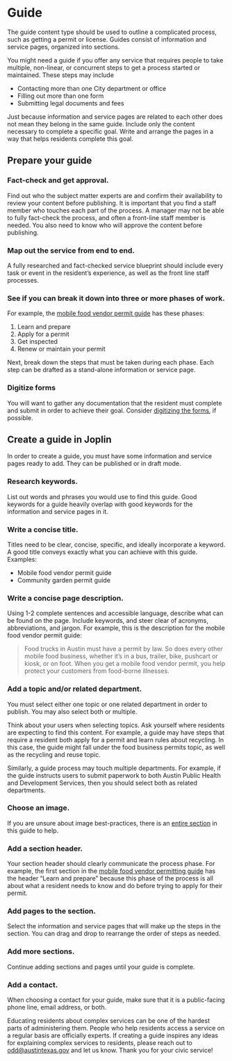# Guide

The guide content type should be used to outline a complicated process, such as getting a permit or license. Guides consist of information and service pages, organized into sections. 

You might need a guide if you offer any service that requires people to take multiple, non-linear, or concurrent steps to get a process started or maintained. These steps may include

* Contacting more than one City department or office
* Filling out more than one form
* Submitting legal documents and fees

Just because information and service pages are related to each other does not mean they belong in the same guide. Include only the content necessary to complete a specific goal. Write and arrange the pages in a way that helps residents complete this goal. 

## Prepare your guide

### **Fact-check and get approval.**

Find out who the subject matter experts are and confirm their availability to review your content before publishing. It is important that you find a staff member who touches each part of the process. A manager may not be able to fully fact-check the process, and often a front-line staff member is needed. You also need to know who will approve the content before publishing. 

### Map out the service from end to end.

A fully researched and fact-checked service blueprint should include every task or event in the resident’s experience, as well as the front line staff processes. 

### **See if you can break it down into three or more phases of work.** 

For example, the [mobile food vendor permit guide](https://alpha.austin.gov/en/permits-tickets/business-permits-and-licenses/food-business-permits/mobile-food-vendor-permit-guide/) has these phases: 

1. Learn and prepare
2. Apply for a permit 
3. Get inspected
4. Renew or maintain your permit 

Next, break down the steps that must be taken during each phase. Each step can be drafted as a stand-alone information or service page. 

### **D**igitize forms

You will want to gather any documentation that the resident must complete and submit in order to achieve their goal. Consider [digitizing the forms](https://app.gitbook.com/@cityofaustin/s/digital-style-guide/~/drafts/-MCm6R59SuCHivBy9u-u/publish-content-on-austin.gov/pick-the-perfect-content-type/form-container-page), if possible.

## **Create a guide in Joplin**

In order to create a guide, you must have some information and service pages ready to add. They can be published or in draft mode. 

### Research keywords. 

List out words and phrases you would use to find this guide. Good keywords for a guide heavily overlap with good keywords for the information and service pages in it. 

### Write a concise title. 

Titles need to be clear, concise, specific, and ideally incorporate a keyword. A good title conveys exactly what you can achieve with this guide. Examples: 

* Mobile food vendor permit guide
* Community garden permit guide

### **Write a concise page description.** 

Using 1-2 complete sentences and accessible language, describe what can be found on the page. Include keywords, and steer clear of acronyms, abbreviations, and jargon. For example, this is the description for the mobile food vendor permit guide: 

> Food trucks in Austin must have a permit by law. So does every other mobile food business, whether it’s in a bus, trailer, bike, pushcart or kiosk, or on foot. When you get a mobile food vendor permit, you help protect your customers from food-borne illnesses.

### **Add a topic and/or related department.**

You must select either one topic or one related department in order to publish. You may also select both or multiple. 

Think about your users when selecting topics. Ask yourself where residents are expecting to find this content. For example, a guide may have steps that require a resident both apply for a permit and learn rules about recycling. In this case, the guide might fall under the food business permits topic, as well as the recycling and reuse topic. 

Similarly, a guide process may touch multiple departments. For example, if the guide instructs users to submit paperwork to both Austin Public Health and Development Services, then you should select both as related departments. 

### Choose an image. 

If you are unsure about image best-practices, there is an [entire section](https://app.gitbook.com/@cityofaustin/s/digital-style-guide/put-your-best-photos-forward) in this guide to help.

### **Add a section header.** 

Your section header should clearly communicate the process phase. For example, the first section in the [mobile food vendor permitting guide](https://alpha.austin.gov/en/permits-tickets/business-permits-and-licenses/food-business-permits/mobile-food-vendor-permit-guide/) has the header “Learn and prepare” because this phase of the process is all about what a resident needs to know and do before trying to apply for their permit. 

### **Add pages to the section.**

Select the information and service pages that will make up the steps in the section. You can drag and drop to rearrange the order of steps as needed.

### **Add more sections.** 

Continue adding sections and pages until your guide is complete.

### Add a contact.

When choosing a contact for your guide, make sure that it is a public-facing phone line, email address, or both. 

Educating residents about complex services can be one of the hardest parts of administering them. People who help residents access a service on a regular basis are officially experts. If creating a guide inspires any ideas for explaining complex services to residents, please reach out to [odd@austintexas.gov](mailto:odd@austintexas.gov) and let us know. Thank you for your civic service!   
  
  
  




###  

  


  
  
  












